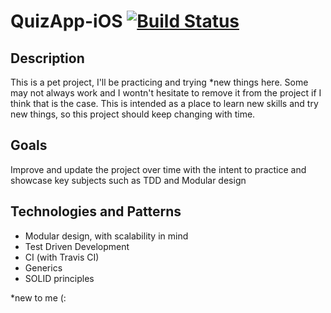 # QuizApp-iOS [![Build Status](https://travis-ci.com/holandakalil/QuizApp-iOS.svg?branch=main)](https://travis-ci.com/holandakalil/QuizApp-iOS)

## Description
This is a pet project, I'll be practicing and trying *new things here. Some may not always work and I wontn't hesitate to remove it from the project if I think that is the case. This is intended as a place to learn new skills and try new things, so this project should keep changing with time.

## Goals
Improve and update the project over time with the intent to practice and showcase key subjects such as TDD and Modular design

## Technologies and Patterns
- Modular design, with scalability in mind
- Test Driven Development
- CI (with Travis CI)
- Generics
- SOLID principles 



*new to me (:
